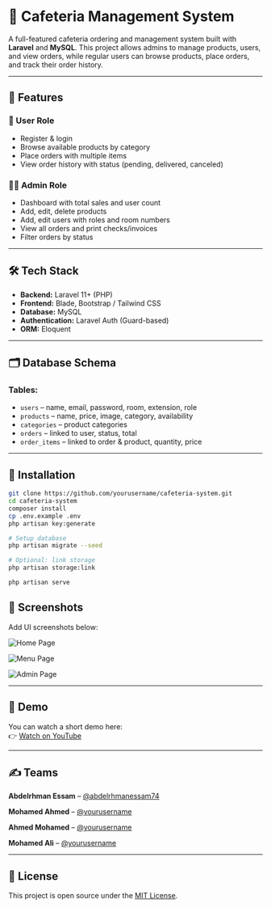 
# 🥗 Cafeteria Management System

A full-featured cafeteria ordering and management system built with **Laravel** and **MySQL**. This project allows admins to manage products, users, and view orders, while regular users can browse products, place orders, and track their order history.

---

## 📌 Features

### 👤 User Role
- Register & login
- Browse available products by category
- Place orders with multiple items
- View order history with status (pending, delivered, canceled)

### 🧑‍💼 Admin Role
- Dashboard with total sales and user count
- Add, edit, delete products
- Add, edit users with roles and room numbers
- View all orders and print checks/invoices
- Filter orders by status

---

## 🛠️ Tech Stack

- **Backend:** Laravel 11+ (PHP)
- **Frontend:** Blade, Bootstrap / Tailwind CSS
- **Database:** MySQL
- **Authentication:** Laravel Auth (Guard-based)
- **ORM:** Eloquent

---

## 🗂️ Database Schema

### Tables:
- `users` – name, email, password, room, extension, role
- `products` – name, price, image, category, availability
- `categories` – product categories
- `orders` – linked to user, status, total
- `order_items` – linked to order & product, quantity, price

---

## 🔧 Installation

```bash
git clone https://github.com/yourusername/cafeteria-system.git
cd cafeteria-system
composer install
cp .env.example .env
php artisan key:generate

# Setup database
php artisan migrate --seed

# Optional: link storage
php artisan storage:link

php artisan serve
```

## 📸 Screenshots

Add UI screenshots below:

![Home Page](https://github.com/user-attachments/assets/b7d2f01c-6829-42e9-9ed9-154e803a53f9)

![Menu Page](https://github.com/user-attachments/assets/0eda7adc-058d-4f80-b486-489327733f82)

![Admin Page](https://github.com/user-attachments/assets/b7bf3f00-60fc-4137-b71d-191435620224)

---

## 🎥 Demo

You can watch a short demo here:  
👉 [Watch on YouTube](https://www.youtube.com/your-demo-link)

---

## ✍️ Teams
**Abdelrhman Essam** – [@abdelrhmanessam74](https://www.linkedin.com/in/yourusername)

**Mohamed Ahmed** – [@yourusername](https://www.linkedin.com/in/yourusername)

**Ahmed Mohamed** – [@yourusername](https://www.linkedin.com/in/yourusername)

**Mohamed Ali** – [@yourusername](https://www.linkedin.com/in/yourusername)

---

## 🌟 License

This project is open source under the [MIT License](LICENSE).

